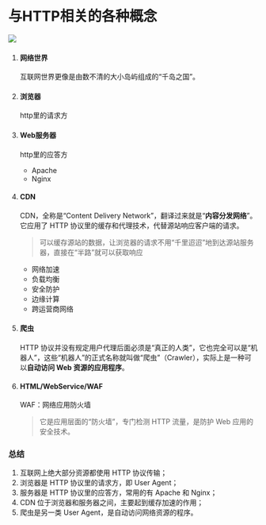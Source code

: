 # 与HTTP相关的各种概念



<a data-fancybox title="" href="https://static001.geekbang.org/resource/image/51/64/5102fc33d04b59b36971a5e487779864.png">![](https://static001.geekbang.org/resource/image/51/64/5102fc33d04b59b36971a5e487779864.png)</a>

1. #### 网络世界

   互联网世界更像是由数不清的大小岛屿组成的“千岛之国”。



2. #### 浏览器

   http里的请求方



3. #### Web服务器

   http里的应答方

   - Apache
   - Nginx



4. #### CDN

   CDN，全称是“Content Delivery Network”，翻译过来就是“**内容分发网络**”。它应用了 HTTP 协议里的缓存和代理技术，代替源站响应客户端的请求。

   > 可以缓存源站的数据，让浏览器的请求不用“千里迢迢”地到达源站服务器，直接在“半路”就可以获取响应

   - 网络加速
   - 负载均衡
   - 安全防护
   - 边缘计算
   - 跨运营商网络



5. #### 爬虫

   HTTP 协议并没有规定用户代理后面必须是“真正的人类”，它也完全可以是“机器人”，这些“机器人”的正式名称就叫做“爬虫”（Crawler），实际上是一种可以**自动访问 Web 资源的应用程序**。



6. #### HTML/WebService/WAF

   WAF：网络应用防火墙

   > 它是应用层面的“防火墙”，专门检测 HTTP 流量，是防护 Web 应用的安全技术。



### 总结

1. 互联网上绝大部分资源都使用 HTTP 协议传输；
2. 浏览器是 HTTP 协议里的请求方，即 User Agent；
3. 服务器是 HTTP 协议里的应答方，常用的有 Apache 和 Nginx；
4. CDN 位于浏览器和服务器之间，主要起到缓存加速的作用；
5. 爬虫是另一类 User Agent，是自动访问网络资源的程序。



​	


























































